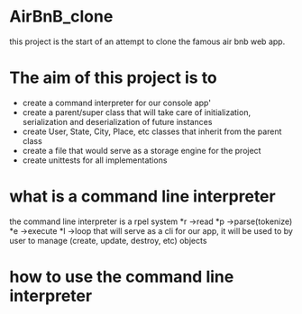 # AirBnB_clone

this project is the start of an attempt to clone the famous air bnb web app.

# The aim of this project is to

- create a command interpreter for our console app'
- create a parent/super class that will take care of initialization, serialization and deserialization of future instances
- create User, State, City, Place, etc classes that inherit from the parent class
- create a file that would serve as a storage engine for the project
- create unittests for all implementations

# what is a command line interpreter

the command line interpreter is a rpel system
*r ->read
*p ->parse(tokenize)
*e ->execute
*l ->loop
that will serve as a cli for our app, it will be used to by user to manage (create, update, destroy, etc) objects

# how to use the command line interpreter
